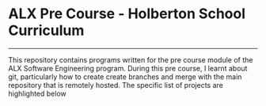 # ALX Pre Course - Holberton School Curriculum
-----------------------------------------------------------------------------------------------------------------------------------------------------------------------
This repository contains programs written for the pre course module of the ALX Software Engineering program. During this pre course, I learnt about git, particularly how to create create branches and merge with the main repository that is remotely hosted. The specific list of projects are highlighted below
